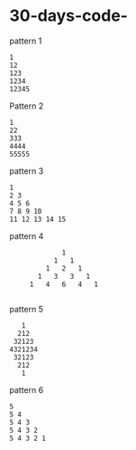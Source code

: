 # 30-days-code-

pattern 1

```
1
12
123
1234
12345
```
Pattern 2

```
1
22
333
4444
55555
```
pattern 3

```
1
2 3
4 5 6
7 8 9 10
11 12 13 14 15
```
pattern 4
```
             1
           1   1
         1   2   1
       1   3   3   1
     1   4   6   4   1
     
```

pattern 5

```
   1
  212
 32123
4321234
 32123
  212
   1
```
pattern 6
```
5 
5 4 
5 4 3 
5 4 3 2 
5 4 3 2 1
```
